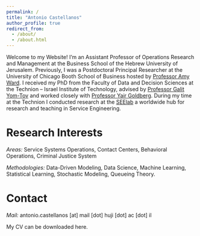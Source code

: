 ```yaml
---
permalink: /
title: "Antonio Castellanos"
author_profile: true
redirect_from: 
  - /about/
  - /about.html
---
```

Welcome to my Website! I’m an Assistant Professor of Operations Research and Management at the Business School of the Hebrew University of Jerusalem. 
Previously, I was a Postdoctoral Principal Researcher at the University of Chicago Booth School of Business hosted by [Professor Amy Ward](https://voices.uchicago.edu/amyward/). I received my PhD from the Faculty of Data and Decision Sciences at the Technion – Israel Institute of Technology, advised by [Professor Galit Yom-Tov](https://gality.net.technion.ac.il/) and worked closely with [Professor Yair Goldberg](https://yairgo.net.technion.ac.i). During my time at the Technion I conducted research at the [SEElab](https://seelab.net.technion.ac.il) a worldwide hub for research and teaching in Service Engineering. 



Research Interests
======
*Areas:* Service Systems Operations, Contact Centers,  Behavioral Operations, Criminal Justice System

*Methodologies:* Data-Driven Modeling, Data Science, Machine Learning, Statistical Learning, Stochastic Modeling, Queueing Theory. 

Contact 
======
*Mail:* antonio.castellanos [at] mail [dot] huji [dot] ac [dot] il

My CV can be downloaded here.


